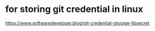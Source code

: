 # for storing git credential in linux
https://www.softwaredeveloper.blog/git-credential-storage-libsecret